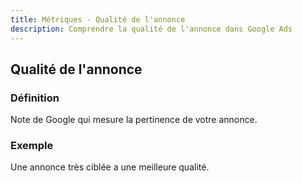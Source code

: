 ```yaml
---
title: Métriques - Qualité de l'annonce
description: Comprendre la qualité de l'annonce dans Google Ads
---
```


## Qualité de l'annonce

### Définition
Note de Google qui mesure la pertinence de votre annonce.

### Exemple
Une annonce très ciblée a une meilleure qualité.